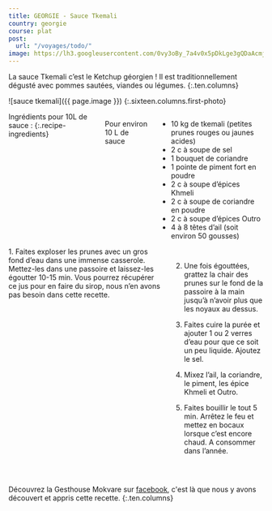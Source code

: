 ```yaml
---
title: GEORGIE - Sauce Tkemali
country: georgie
course: plat
post:
  url: "/voyages/todo/"
image: https://lh3.googleusercontent.com/0vy3oBy_7a4v0x5pDkLge3gQDaAcmjYkmmTe5LDK8lxN-7MnE3aBST5mVWU6lWgUf0QdK2q7kd_Q_snYP78A6xSGYceLxMOUJvKNhq-KLURaugrKmObXmD4LUfDlyvTGe1YGRWFEizmI17-BYgJU7ye2DXIjcc-8lvW7f1fAs_8QJj7BDTvQZPLtXx9fEffl_aCnISLwvVnZ92oww2xbvwxAEvIkm6Jge7T7Ox20mh3vS_2T5laoXb7T-EcEjXYVnP6EShMCRSlAgAN4cse1_c_8gBppk0fN-AEi0qBSz1hqECa1E0GNV0qi5PUS4O39a8cstnLHrj2rk2ncqHhr98gnx78Jg1Bv9gulUmCTpYWpMVwAVDJJfU3bOfmapE3uncTE5agY41oEJ9GNqNsfWQJ6aDvC4YaCTIw-0T16mP-M7U_y0k22G39_qXWgQhCGSGFMP5gKaDF-SjtHdhTt65tSNcJ72LBL9fMg16SYegWUqhPBipmf7NP8ekcdXrc1yqbgCL3y2w7wdJP6qcdM4bMh0wSbvFFBpYNNG-RcXf3XhTNgmgLUT28z7aAiBSE3DixzXGyARsp73PYrC9zGIVlwB2ZC2iUJBSA1UEMd8yDHFhRcMIdtRryVBT_1tOjtVzuRuEdx-3zQnL9GRTEKjkJbP_689PQ_ENzdLW38UEXvwWDfFEk0S7jbHK1hFqm25xyu0wd3cCgy0BTs7Cprd_vLWM3Zhj7ig4VqsTTjQAMFkobt=w900
---
```


La sauce Tkemali c’est le Ketchup géorgien ! Il est traditionnellement dégusté avec pommes sautées, viandes ou légumes.
{:.ten.columns}
 
<!--fin extrait-->

![sauce tkemali]({{ page.image }})
{:.sixteen.columns.first-photo}

<div class="four columns" markdown="1">
Ingrédients pour 10L de sauce :
{:.recipe-ingredients}

Pour environ 10 L de sauce
- 10 kg de tkemali (petites prunes rouges ou jaunes acides)
- 2 c à soupe de sel
- 1 bouquet de coriandre
- 1 pointe de piment fort en poudre
- 2 c à soupe d’épices Khmeli
- 2 c à soupe de coriandre en poudre
- 2 c à soupe d’épices Outro
- 4 à 8 têtes d’ail (soit environ 50 gousses) 
</div>

<div class="ten columns" markdown="1">
1. Faites exploser les prunes avec un gros fond d’eau dans une immense casserole. Mettez-les dans une passoire et laissez-les égoutter 10-15 min. Vous pourrez récupérer ce jus pour en faire du sirop, nous n’en avons pas besoin dans cette recette.

2. Une fois égouttées, grattez la chair des prunes sur le fond de la passoire à la main jusqu’à n’avoir plus que les noyaux au dessus.

3. Faites cuire la purée et ajouter 1 ou 2 verres d’eau pour que ce soit un peu liquide. Ajoutez le sel.

4. Mixez l’ail, la coriandre, le piment, les épice Khmeli et Outro.

5. Faites bouillir le tout 5 min. Arrêtez le feu et mettez en bocaux lorsque c’est encore chaud. A consommer dans l’année.
</div>

<div class="sixteen columns">
</div>

<div class="four columns">
&nbsp;
</div>

Découvrez la Gesthouse Mokvare sur [facebook](https://www.facebook.com/Mokvare/), c'est là que nous y avons découvert et appris cette recette.
{:.ten.columns}
